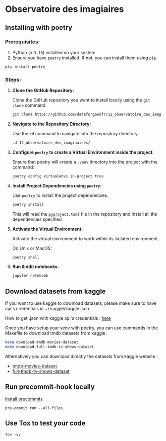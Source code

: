 Observatoire des imagiaires
================


## Installing with poetry

### Prerequisites:

1. Python (≥ `3.10`) installed on your system.
2. Ensure you have `poetry` installed. If not, you can install them using `pip`.

```bash
pip install poetry
```

### Steps:

1. **Clone the GitHub Repository:**

   Clone the GitHub repository you want to install locally using the `git clone` command.

   ```bash
   git clone https://github.com/dataforgoodfr/12_observatoire_des_imaginaires.git
   ```

2. **Navigate to the Repository Directory:**

   Use the `cd` command to navigate into the repository directory.

   ```bash
   cd 12_observatoire_des_imaginaires/
   ```

3. **Configure `poetry` to create a Virtual Environment inside the project:**

   Ensure that poetry will create a `.venv` directory into the project with the command:

   ```bash
   poetry config virtualenvs.in-project true
   ```

4. **Install Project Dependencies using `poetry`:**

   Use `poetry` to install the project dependencies.

   ```bash
   poetry install
   ```

   This will read the `pyproject.toml` file in the repository and install all the dependencies specified.

5. **Activate the Virtual Environment:**

   Activate the virtual environment to work within its isolated environment.

   On Unix or MacOS:

   ```bash
   poetry shell
   ```

6. **Run & edit notebooks**:

   ```bash
   jupyter notebook
   ```

## Download datasets from kaggle 

If you want to use kaggle to download datasets, please make sure to have api's credentials in ~/.kaggle/kaggle.json.

How to get .json with kaggle api's credentials : [here](https://github.com/Kaggle/kaggle-api#api-credentials)

Once you have setup your venv with poetry, you can use commands in the Makefile to download tmdb datasets from kaggle :

```bash
make download-tmdb-movies-dataset
make download-full-tmdb-tv-shows-dataset
```


Alternatively you can download directly the datasets from kaggle website :
- [tmdb-movies-dataset](https://www.kaggle.com/datasets/asaniczka/tmdb-movies-dataset-2023-930k-movies)
- [full-tmdb-tv-shows-dataset](https://www.kaggle.com/datasets/asaniczka/full-tmdb-tv-shows-dataset-2023-150k-shows)

## Run precommit-hook locally

[Install precommits](https://pre-commit.com/)


    pre-commit run --all-files 
 

## Use Tox to test your code

    tox -vv